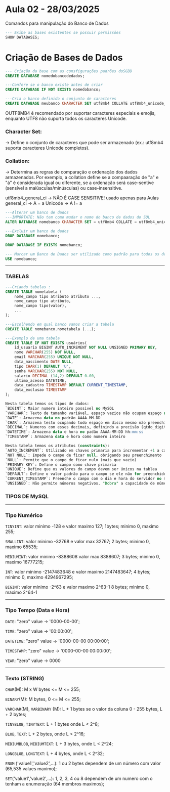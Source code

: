 # Aula 02 - 28/03/2025

Comandos para manipulação do Banco de Dados

```sql
--- Exibe as bases existentes se possuir permissões
SHOW DATABASES;
```

# Criação de Bases de Dados
```sql
--- Criação da base com as consfigurações padrões doSGBD
CREATE DATABASE nomedobancodedados;

---Confere se o banco existe antes de criar
CREATE DATABASE IF NOT EXISTS nomedobanco;

---Cria o banco definido o conjunto de caracteres 
CREATE DATABASE meubanco CHARACTER SET utf8mb4 COLLATE utf8mb4_unicode_ci; --- IMPORTANTE DECORAR !!!
```
OUTF8MB4 é recomendado por suportar caracteres especiais e emojis, enquanto UTF8 não suporta todos os caracteres Unicode.

### Character Set:
-> Define o conjunto de caracteres que pode ser armazenado (ex.: utf8mb4 suporta caracteres Unicode completos).

### Collation:
-> Determina as regras de comparação e ordenação dos dados armazenados. Por exemplo, a collation define se a compaaração de "a" e "á" é considerada igual ou diferente, se a ordenação será case-sentive (sensível a maiúsculas/minúsculas) ou case-insensitive.

utf8mb4_general_ci -> NÃO É CASE SENSITIVE! usado apenas para Aulas
general_ci -> A = a
Unicode -> A != a

``` sql
---Alterar um banco de dados
---IMPORTATE: Não tem como mudar o nome do banco de dados do SQL
ALTER DATABASE nomebanco CHARACTER SET = utf8mb4 COLLATE = utf8mb4_unicode_ci;

---Excluir um banco de dados
DROP DATABASE nomebanco;

DROP DATABASE IF EXISTS nomebanco;

--- Marcar um Banco de Dados ser utilizado como padrão para todos os demais comandos
USE nomebanco;
```
-------------------------------------------------------------------------------------------------------

### TABELAS
```sql
---Criando tabelas :
CREATE TABLE nometabela (
    nome_campo tipo atributo atributo ...,
    nome_campo tipo atributo,
    nome_campo tipo(valor),
    ...
);

---Escolhendo em qual banco vamos criar a tabela
CREATE TABLE nomebanco.nometabela (...);

---Exemplo de uma tabela
CREATE TABLE IF NOT EXISTS usuários(
    id_usuario BIGINT AUTO_INCREMENT NOT NULL UNSIGNED PRIMARY KEY,
    nome VARCHAR(255) NOT NULL,
    email VARCHAR(255) UNIQUE NOT NULL,
    data_nascimento DATE NULL,
    tipo CHAR(1) DEFAULT 'U',
    senha VARCHAR(255) NOT NULL,
    salario DECIMAL (14,2) DEFAULT 0.00,
    ultimo_acesso DATETIME,
    data_cadastro TIMESTAMP DEFAULT CURRENT_TIMESTAMP,
    data_exclusao TIMESTAMP
);

Nesta tabela temos os tipos de dados:
`BIGINT`: Maior numero inteiro possivel no MySQL
`VARCHAR`: Texto de tamanho variável, espaço vazios não ocupam espaço no disco
`DATE`: Armazena data no padrão AAAA-MM-DD
`CHAR`: Armazena testo ocupando todo espaço em disco mesmo não preenchido
`DECIMAL`: Numeros com esses decimais, definindo a precisão (qtdo_digitos, casas_decimais)
`DATETIME`: Armazena data e hora no padão AAAA-MM-DD hh:mm:ss
`TIMESTAMP`: Armazena data e hora como numero inteiro

Nesta tabela temos os atributos (constraints):
`AUTO_INCREMENT`: Utilizado em chaves primaria para incrementar +1 a cada novo insert autmaticamente
`NOT NULL`: Impede o campo de ficar null, obrigando seu preenchimento
`NULL`: Permite que o campo de ficar nulo (mais que vazio)
`PRIMARY KEY`: Define o campo como chave primaria
`UNIQUE`: Define que os valores do campo devem ser únicos na tablea
`DEFAULT`: Define o valor padrão para o campo se ele não for preenchido
`CURRENT_TIMESTAMP`: Preenche o campo com o dia e hora do servidor no momento da inserção
`UNSIGNED`: Não permite números negativos. "Dobra" a capacidade de números
```

### TIPOS DE MySQL 
--------------------------------------------------------------------------------------
### Tipo Numérico 

`TINYINT`: valor minimo -128 e valor maximo 127; 
            1bytes; minimo 0, maximo 255;

`SMALLINT`: valor minimo -32768 e valor max 32767;
            2 bytes; minimo 0, maximo 65535;

`MEDIUMINT`: valor minimo -8388608 valor max 8388607;
            3 bytes; minimo 0, maximo 16777215;

`INT`: valor minimo -2147483648 e valor maximo 	2147483647;
        4 bytes; minimo 0, maximo 4294967295;

`BIGINT`: valor minimo -2^63 e valor maximo 2^63-1
            8 bytes; minimo 0, maximo 2^64-1

-----------------------------------------------------------------------------------

### Tipo Tempo (Data e Hora)

`DATE`: "zero" value -> '0000-00-00';

`TIME`: "zero" value -> '00:00:00';

`DATETIME`: "zero" value -> '0000-00-00
                            00:00:00';

`TIMESTAMP`: "zero" value -> '0000-00-00
                            00:00:00';

`YEAR`: "zero" value -> 0000

----------------------------------------------------------------------------------

### Texto (STRING)

`CHAR`(M): M x W bytes <= M <= 255;

`BINARY`(M): M bytes, 0 <= M <= 255;

`VARCHAR`(M), `VARBINARY` (M): L + 1 bytes se o valor da coluna 
                                0 - 255 bytes, L + 2 bytes;

`TINYBLOB`, `TINYTEXT`: L + 1 bytes onde L < 2^8;

`BLOB`, `TEXT`: L + 2 bytes, onde L < 2^16;

`MEDIUMBLOB`, `MEDIUMTEXT`: L + 3 bytes, onde L < 2^24;

`LONGBLOB`, `LONGTEXT`: L + 4 bytes, onde L < 2^32;

`ENUM` ('value1','value2',...): 1 ou 2 bytes dependem de um 
                                número com valor (65,535 values maximo);

`SET`('value1','value2',...): 1, 2, 3, 4 ou 8 dependem de um numero
                                com o tenham a enumeração (64 membros maximos);
